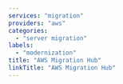 ```yaml
---
services: "migration"
providers: "aws"
categories:
  - "server migration"
labels:
  - "modernization"
title: "AWS Migration Hub"
linkTitle: "AWS Migration Hub"
---
```

